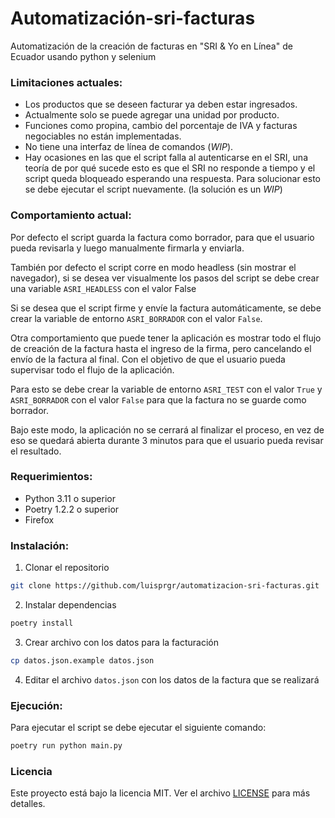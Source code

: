 # Automatización-sri-facturas
Automatización de la creación de facturas en "SRI &amp; Yo en Línea" de Ecuador usando python y selenium


### Limitaciones actuales:
- Los productos que se deseen facturar ya deben estar ingresados.
- Actualmente solo se puede agregar una unidad por producto.
- Funciones como propina, cambio del porcentaje de IVA y facturas negociables no están implementadas.
- No tiene una interfaz de línea de comandos (_WIP_).
- Hay ocasiones en las que el script falla al autenticarse en el SRI, una teoría de por qué sucede esto es que el SRI no responde a tiempo y el script queda bloqueado esperando una respuesta. Para solucionar esto se debe ejecutar el script nuevamente. (la solución es un _WIP_)

### Comportamiento actual:
Por defecto el script guarda la factura como borrador, para que el usuario pueda revisarla y luego manualmente firmarla y enviarla. 

También por defecto el script corre en modo headless (sin mostrar el navegador), si se desea ver visualmente los pasos del script se debe crear una variable `ASRI_HEADLESS` con el valor False

Si se desea que el script firme y envíe la factura automáticamente, se debe crear la variable de entorno `ASRI_BORRADOR` con el valor `False`.

Otra comportamiento que puede tener la aplicación es mostrar todo el flujo de creación de la factura hasta el ingreso de la firma, pero cancelando el envío de la factura al final. Con el objetivo de que el usuario pueda supervisar todo el flujo de la aplicación. 

Para esto se debe crear la variable de entorno `ASRI_TEST` con el valor `True` y `ASRI_BORRADOR` con el valor `False` para que la factura no se guarde como borrador.

Bajo este modo, la aplicación no se cerrará al finalizar el proceso, en vez de eso se quedará abierta durante 3 minutos para que el usuario pueda revisar el resultado.

### Requerimientos:

- Python 3.11 o superior
- Poetry 1.2.2 o superior
- Firefox

### Instalación:

1. Clonar el repositorio

```bash
git clone https://github.com/luisprgr/automatizacion-sri-facturas.git
```

2. Instalar dependencias

```bash
poetry install
```

3. Crear archivo con los datos para la facturación

```bash
cp datos.json.example datos.json
```

4. Editar el archivo `datos.json` con los datos de la factura que se realizará

### Ejecución:

Para ejecutar el script se debe ejecutar el siguiente comando: 

```bash
poetry run python main.py
```

### Licencia

Este proyecto está bajo la licencia MIT. Ver el archivo [LICENSE](LICENSE) para más detalles.
